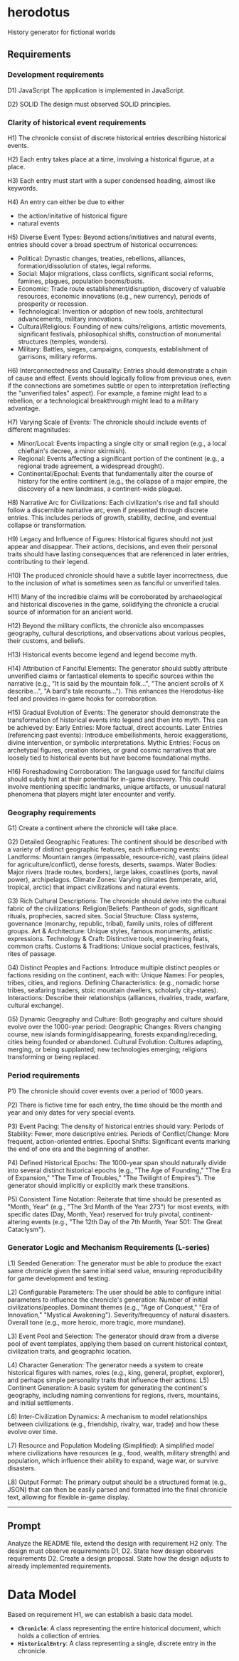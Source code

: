 # herodotus
History generator for fictional worlds

## Requirements

### Development requirements

D1) JavaScript 
The application is implemented in JavaScript.

D2) SOLID
The design must observed SOLID principles.


### Clarity of historical event requirements

H1) The chronicle consist of discrete historical entries describing historical events.

H2) Each entry takes place at a time, involving a historical figurue, at a place.

H3) Each entry must start with a super condensed heading, almost like keywords.

H4) An entry can either be due to either
- the action/initative of historical figure
- natural events

H5) Diverse Event Types: 
Beyond actions/initiatives and natural events, entries should cover a broad spectrum of historical occurrences:
- Political: Dynastic changes, treaties, rebellions, alliances, formation/dissolution of states, legal reforms.
- Social: Major migrations, class conflicts, significant social reforms, famines, plagues, population booms/busts.
- Economic: Trade route establishment/disruption, discovery of valuable resources, economic innovations (e.g., new currency), periods of prosperity or recession.
- Technological: Invention or adoption of new tools, architectural advancements, military innovations.
- Cultural/Religious: Founding of new cults/religions, artistic movements, significant festivals, philosophical shifts, construction of monumental structures (temples, wonders).
- Military: Battles, sieges, campaigns, conquests, establishment of garrisons, military reforms.

H6) Interconnectedness and Causality: 
Entries should demonstrate a chain of cause and effect. 
Events should logically follow from previous ones, even if the connections are sometimes subtle or open to interpretation (reflecting the "unverified tales" aspect). 
For example, a famine might lead to a rebellion, or a technological breakthrough might lead to a military advantage.

H7) Varying Scale of Events: 
The chronicle should include events of different magnitudes:
- Minor/Local: Events impacting a single city or small region (e.g., a local chieftain's decree, a minor skirmish).
- Regional: Events affecting a significant portion of the continent (e.g., a regional trade agreement, a widespread drought).
- Continental/Epochal: Events that fundamentally alter the course of history for the entire continent (e.g., the collapse of a major empire, the discovery of a new landmass, a continent-wide plague).

H8) Narrative Arc for Civilizations: 
Each civilization's rise and fall should follow a discernible narrative arc, even if presented through discrete entries. 
This includes periods of growth, stability, decline, and eventual collapse or transformation.

H9) Legacy and Influence of Figures: 
Historical figures should not just appear and disappear. 
Their actions, decisions, and even their personal traits should have lasting consequences that are referenced in later entries, contributing to their legend.

H10) The produced chronicle should have a subtle layer incorrectness, due to the inclusion of what is sometimes seen as fanciful or unverified tales. 

H11) Many of the incredible claims will be corroborated by archaeological and historical discoveries in the game, solidifying the chronicle a crucial source of information for an ancient world. 

H12) Beyond the military conflicts, the chronicle also encompasses geography, cultural descriptions, and observations about various peoples, their customs, and beliefs.

H13) Historical events become legend and legend become myth.

H14) Attribution of Fanciful Elements: 
The generator should subtly attribute unverified claims or fantastical elements to specific sources within the narrative (e.g., "It is said by the mountain folk...", "The ancient scrolls of X describe...", "A bard's tale recounts..."). 
This enhances the Herodotus-like feel and provides in-game hooks for corroboration.

H15) Gradual Evolution of Events: 
The generator should demonstrate the transformation of historical events into legend and then into myth. This can be achieved by:
Early Entries: More factual, direct accounts.
Later Entries (referencing past events): Introduce embellishments, heroic exaggerations, divine intervention, or symbolic interpretations.
Mythic Entries: Focus on archetypal figures, creation stories, or grand cosmic narratives that are loosely tied to historical events but have become foundational myths.

H16) Foreshadowing Corroboration: 
The language used for fanciful claims should subtly hint at their potential for in-game discovery. 
This could involve mentioning specific landmarks, unique artifacts, or unusual natural phenomena that players might later encounter and verify.

### Geography requirements

G1) Create a continent where the chronicle will take place.

G2) Detailed Geographic Features: 
The continent should be described with a variety of distinct geographic features, each influencing events:
Landforms: Mountain ranges (impassable, resource-rich), vast plains (ideal for agriculture/conflict), dense forests, deserts, swamps.
Water Bodies: Major rivers (trade routes, borders), large lakes, coastlines (ports, naval power), archipelagos.
Climate Zones: Varying climates (temperate, arid, tropical, arctic) that impact civilizations and natural events.

G3) Rich Cultural Descriptions: 
The chronicle should delve into the cultural fabric of the civilizations:
Religion/Beliefs: Pantheon of gods, significant rituals, prophecies, sacred sites.
Social Structure: Class systems, governance (monarchy, republic, tribal), family units, roles of different groups.
Art & Architecture: Unique styles, famous monuments, artistic expressions.
Technology & Craft: Distinctive tools, engineering feats, common crafts.
Customs & Traditions: Unique social practices, festivals, rites of passage.

G4) Distinct Peoples and Factions: 
Introduce multiple distinct peoples or factions residing on the continent, each with:
Unique Names: For peoples, tribes, cities, and regions.
Defining Characteristics: (e.g., nomadic horse tribes, seafaring traders, stoic mountain dwellers, scholarly city-states).
Interactions: Describe their relationships (alliances, rivalries, trade, warfare, cultural exchange).

G5) Dynamic Geography and Culture: 
Both geography and culture should evolve over the 1000-year period:
Geographic Changes: Rivers changing course, new islands forming/disappearing, forests expanding/receding, cities being founded or abandoned.
Cultural Evolution: Cultures adapting, merging, or being supplanted; new technologies emerging; religions transforming or being replaced.

### Period requirements

P1) The chronicle should cover events over a period of 1000 years.

P2) There is fictive time for each entry, the time should be the month and year and only dates for very special events. 

P3) Event Pacing: 
The density of historical entries should vary:
Periods of Stability: Fewer, more descriptive entries.
Periods of Conflict/Change: More frequent, action-oriented entries.
Epochal Shifts: Significant events marking the end of one era and the beginning of another.

P4) Defined Historical Epochs: 
The 1000-year span should naturally divide into several distinct historical epochs (e.g., "The Age of Founding," "The Era of Expansion," "The Time of Troubles," "The Twilight of Empires"). The generator should implicitly or explicitly mark these transitions.

P5) Consistent Time Notation: 
Reiterate that time should be presented as "Month, Year" (e.g., "The 3rd Month of the Year 273") for most events, with specific dates (Day, Month, Year) reserved for truly pivotal, continent-altering events (e.g., "The 12th Day of the 7th Month, Year 501: The Great Cataclysm").

### Generator Logic and Mechanism Requirements (L-series)

L1) Seeded Generation: 
The generator must be able to produce the exact same chronicle given the same initial seed value, ensuring reproducibility for game development and testing.

L2) Configurable Parameters: 
The user should be able to configure initial parameters to influence the chronicle's generation:
Number of initial civilizations/peoples.
Dominant themes (e.g., "Age of Conquest," "Era of Innovation," "Mystical Awakening").
Severity/frequency of natural disasters.
Overall tone (e.g., more heroic, more tragic, more mundane).

L3) Event Pool and Selection: 
The generator should draw from a diverse pool of event templates, applying them based on current historical context, civilization traits, and geographic location.

L4) Character Generation: 
The generator needs a system to create historical figures with names, roles (e.g., king, general, prophet, explorer), and perhaps simple personality traits that influence their actions.
L5) Continent Generation: 
A basic system for generating the continent's geography, including naming conventions for regions, rivers, mountains, and initial settlements.

L6) Inter-Civilization Dynamics: 
A mechanism to model relationships between civilizations (e.g., friendship, rivalry, war, trade) and how these evolve over time.

L7) Resource and Population Modeling (Simplified): 
A simplified model where civilizations have resources (e.g., food, wealth, military strength) and population, which influence their ability to expand, wage war, or survive disasters.

L8) Output Format: 
The primary output should be a structured format (e.g., JSON) that can then be easily parsed and formatted into the final chronicle text, allowing for flexible in-game display.

-----------------

## Prompt 

Analyze the README file, extend the design with requirement H2 only.
The design must observe requirements D1, D2.
State how design observes requirements D2.
Create a design proposal. 
State how the design adjusts to already implemented requirements.

# Data Model

Based on requirement H1, we can establish a basic data model.

- **`Chronicle`**: A class representing the entire historical document, which holds a collection of entries.
- **`HistoricalEntry`**: A class representing a single, discrete entry in the chronicle.
